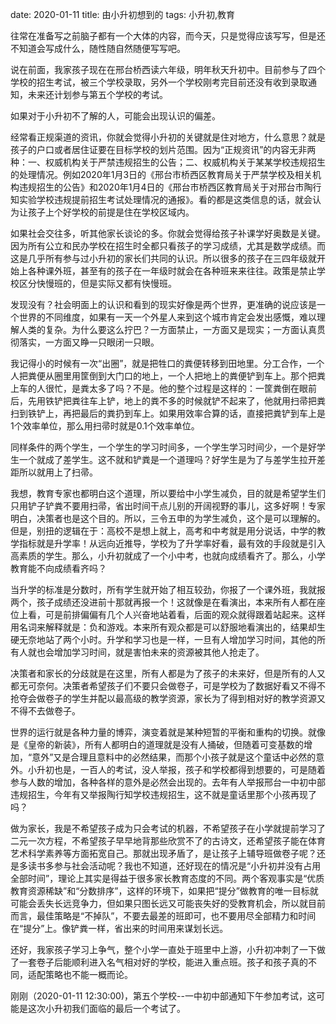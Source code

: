 date: 2020-01-11
title: 由小升初想到的
tags: 小升初,教育

往常在准备写之前脑子都有一个大体的内容，而今天，只是觉得应该写写，但是还不知道会写成什么，随性随自然随便写写吧。

说在前面，我家孩子现在在邢台桥西读六年级，明年秋天升初中。目前参与了四个学校的招生考试，被三个学校录取，另外一个学校刚考完目前还没有收到录取通知，未来还计划参与第五个学校的考试。

如果对于小升初不了解的人，可能会出现认识的偏差。

经常看正规渠道的资讯，你就会觉得小升初的关键就是住对地方，什么意思？就是孩子的户口或者居住证要在目标学校的划片范围。因为“正规资讯”的内容无非两种：一、权威机构关于严禁违规招生的公告；二、权威机构关于某某学校违规招生的处理情况。例如2020年1月3日的《邢台市桥西区教育局关于严禁学校及相关机构违规招生的公告》和2020年1月4日的《邢台市桥西区教育局关于对邢台市陶行知实验学校违规提前招生考试处理情况的通报》。看的都是这类信息的话，就会认为让孩子上个好学校的前提是住在学校区域内。

如果社会交往多，听其他家长谈论的多。你就会觉得给孩子补课学好奥数是关键。因为所有公立和民办学校在招生时全都只看孩子的学习成绩，尤其是数学成绩。而这是几乎所有参与过小升初的家长们共同的认识。所以很多的孩子在三四年级就开始上各种课外班，甚至有的孩子在一年级时就会在各种班来来往往。政策是禁止学校区分快慢班的，但是实际又都有快慢班。

发现没有？社会明面上的认识和看到的现实好像是两个世界，更准确的说应该是一个世界的不同维度，如果有一天一个外星人来到这个城市肯定会发出感慨，难以理解人类的复杂。为什么要这么拧巴？一方面禁止，一方面又是现实；一方面认真贯彻落实，一方面又睁一只眼闭一只眼。

我记得小的时候有一次“出圈”，就是把牲口的粪便转移到田地里。分工合作，一个人把粪便从圈里用筐倒到大门口的地上，一个人把地上的粪便铲到车上。那个把粪上车的人很忙，是粪太多了吗？不是。他的整个过程是这样的：一筐粪倒在眼前后，先用铁铲把粪往车上铲，地上的粪不多的时候就铲不起来了，他就用扫帚把粪扫到铁铲上，再把最后的粪扔到车上。如果用效率合算的话，直接把粪铲到车上是1个效率单位，那么用扫帚时就是0.1个效率单位。

同样条件的两个学生，一个学生的学习时间多，一个学生学习时间少，一个是好学生一个就成了差学生。这不就和铲粪是一个道理吗？好学生是为了与差学生拉开差距所以就用上了扫帚。

我想，教育专家也都明白这个道理，所以要给中小学生减负，目的就是希望学生们只用铲子铲粪不要用扫帚，省出时间干点儿别的开阔视野的事儿，这多好啊！专家明白，决策者也是这个目的。所以，三令五申的为学生减负，这个是可以理解的。但是，别扭的逻辑在于：高校不是想上就上，高考和中考就是用分说话，中学的教学指标就是升学率！从远向近推导，学校为了升学率好看，最有效的手段就是引入高素质的学生。那么，小升初就成了一个小中考，也就向成绩看齐了。那么，小学教育能不向成绩看齐吗？

当升学的标准是分数时，所有学生就开始了相互较劲，你报了一个课外班，我就报两个，孩子成绩还没进前十那就再报一个！这就像是在看演出，本来所有人都在座位上看，可是前排偏偏有几个人兴奋地站着看，后面的观众就得跟着站起来。这样用名词来解释就是：负和游戏。本来所有观众都是可以舒服地看演出的，结果却生硬无奈地站了两个小时。升学和学习也是一样，一旦有人增加学习时间，其他的所有人就也会增加学习时间，就是害怕未来的资源被其他人抢走了。

决策者和家长的分歧就是在这里，所有人都是为了孩子的未来好，但是所有的人又都无可奈何。决策者希望孩子们不要只会做卷子，可是学校为了数据好看又不得不抢夺会做卷子的学生并配以最高级的教学资源，家长为了得到相对好的教学资源又不得不去做卷子。

世界的运行就是各种力量的博弈，演变着就是某种短暂的平衡和重构的切换。就像是《皇帝的新装》，所有人都明白的道理就是没有人捅破，但随着可变基数的增加，“意外”又是合理且意料中的必然结果，而那个小孩子就是这个童话中必然的意外。小升初也是，一百人的考试，没人举报，孩子和学校都得到想要的，可是随着参与人数的增加，各种各样的意外是必然会出现的。去年有人举报邢台一中初中部违规招生，今年有又举报陶行知学校违规招生，这不就是童话里那个小孩再现了吗？

做为家长，我是不希望孩子成为只会考试的机器，不希望孩子在小学就提前学习了二元一次方程，不希望孩子早早地背那些欣赏不了的古诗文，还希望孩子能在体育艺术科学素养等方面拓宽自己。那就出现矛盾了，是让孩子上辅导班做卷子呢？还是多读书多参与社会活动呢？我也不知道，还好现在的情况是“小升初并没有占用全部时间”，理论上其实是得益于很多家长教育态度的不同。两个客观事实是“优质教育资源稀缺”和“分数排序”，这样的环境下，如果把“提分”做教育的唯一目标就可能会丢失长远竞争力，但如果只图长远又可能丧失好的受教育机会，所以就目前而言，最佳策略是“不掉队”，不要去最差的班即可，也不要用尽全部精力和时间在“提分”上。像铲粪一样，省出来的时间用来谋划长远。

还好，我家孩子学习上争气，整个小学一直处于班里中上游，小升初冲刺了一下做了一套卷子后能顺利进入名气相对好的学校，能进入重点班。孩子和孩子真的不同，适配策略也不能一概而论。

刚刚（2020-01-11 12:30:00)，第五个学校--一中初中部通知下午参加考试，这可能是这次小升初我们面临的最后一个考试了。
